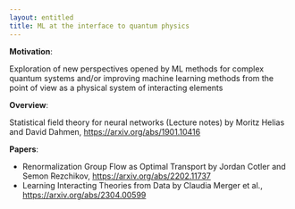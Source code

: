 ```yaml
---
layout: entitled
title: ML at the interface to quantum physics
---
```


**Motivation**:

Exploration of new perspectives opened by ML methods for complex quantum systems and/or improving machine learning methods from the point of view as a physical system of interacting elements

**Overview**:

Statistical field theory for neural networks (Lecture notes)
by Moritz Helias and David Dahmen, https://arxiv.org/abs/1901.10416


**Papers**:
- Renormalization Group Flow as Optimal Transport
  by Jordan Cotler and Semon Rezchikov, https://arxiv.org/abs/2202.11737
- Learning Interacting Theories from Data
  by Claudia Merger et al., https://arxiv.org/abs/2304.00599
